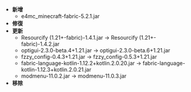 - **新增**
    - e4mc_minecraft-fabric-5.2.1.jar
- **修復**
- **更新**
    - Resourcify (1.21+-fabric)-1.4.1.jar -> Resourcify (1.21+-fabric)-1.4.2.jar
    - optigui-2.3.0-beta.4+1.21.jar -> optigui-2.3.0-beta.6+1.21.jar
    - fzzy_config-0.4.3+1.21.jar -> fzzy_config-0.5.3+1.21.jar
    - fabric-language-kotlin-1.12.2+kotlin.2.0.20.jar -> fabric-language-kotlin-1.12.3+kotlin.2.0.21.jar
    - modmenu-11.0.2.jar -> modmenu-11.0.3.jar
- **移除**